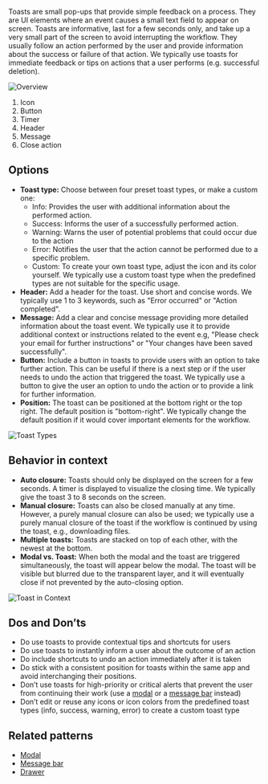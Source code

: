 Toasts are small pop-ups that provide simple feedback on a process. They are UI elements where an event causes a small text field to appear on screen. Toasts are informative, last for a few seconds only, and take up a very small part of the screen to avoid interrupting the workflow. They usually follow an action performed by the user and provide information about the success or failure of that action. We typically use toasts for immediate feedback or tips on actions that a user performs (e.g. successful deletion).

![Overview](https://www.figma.com/design/wEptRgAezDU1z80Cn3eZ0o/iX-Pattern-Illustrations?node-id=2550-58743&t=LITgbzwcgm87dQXa-4)

1. Icon
2. Button
3. Timer
4. Header
5. Message
6. Close action

## Options

- **Toast type:** Choose between four preset toast types, or make a custom one: 
    - Info: Provides the user with additional information about the performed action.
    - Success: Informs the user of a successfully performed action.
    - Warning: Warns the user of potential problems that could occur due to the action
    - Error: Notifies the user that the action cannot be performed due to a specific problem.
    - Custom: To create your own toast type, adjust the icon and its color yourself. We typically use a custom toast type when the predefined types are not suitable for the specific usage.
- **Header:** Add a header for the toast. Use short and concise words. We typically use 1 to 3 keywords, such as "Error occurred" or "Action completed".
- **Message:** Add a clear and concise message providing more detailed information about the toast event. We typically use it to provide additional context or instructions related to the event e.g, "Please check your email for further instructions" or "Your changes have been saved successfully".
- **Button:** Include a button in toasts to provide users with an option to take further action. This can be useful if there is a next step or if the user needs to undo the action that triggered the toast. We typically use a button to give the user an option to undo the action or to provide a link for further information.
- **Position:** The toast can be positioned at the bottom right or the top right. The default position is "bottom-right". We typically change the default position if it would cover important elements for the workflow.

![Toast Types](https://www.figma.com/design/wEptRgAezDU1z80Cn3eZ0o/iX-Pattern-Illustrations?node-id=2552-64766&t=VfiuoHWd1VYl1GYb-4)

## Behavior in context
- **Auto closure:** Toasts should only be displayed on the screen for a few seconds. A timer is displayed to visualize the closing time. We typically give the toast 3 to 8 seconds on the screen.
- **Manual closure:** Toasts can also be closed manually at any time. However, a purely manual closure can also be used; we typically use a purely manual closure of the toast if the workflow is continued by using the toast, e.g., downloading files.
- **Multiple toasts:** Toasts are stacked on top of each other, with the newest at the bottom.
- **Modal vs. Toast:** When both the modal and the toast are triggered simultaneously, the toast will appear below the modal. The toast will be visible but blurred due to the transparent layer, and it will eventually close if not prevented by the auto-closing option.

![Toast in Context](https://www.figma.com/design/wEptRgAezDU1z80Cn3eZ0o/iX-Pattern-Illustrations?node-id=2589-2697&t=Ysb6WohsxOfZv2ls-4)

## Dos and Don’ts
- Do use toasts to provide contextual tips and shortcuts for users
- Do use toasts to instantly inform a user about the outcome of an action
- Do include shortcuts to undo an action immediately after it is taken
- Do stick with a consistent position for toasts within the same app and avoid interchanging their positions.
- Don’t use toasts for high-priority or critical alerts that prevent the user from continuing their work (use a [modal](modal.md) or a [message bar](messagebar.md) instead)
- Don’t edit or reuse any icons or icon colors from the predefined toast types (info, success, warning, error) to create a custom toast type



## Related patterns
- [Modal](modal.md)
- [Message bar](messagebar.md)
- [Drawer](drawer.md) 